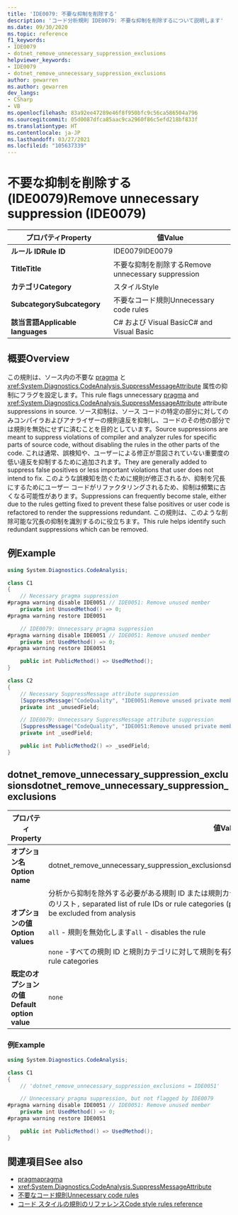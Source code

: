 ```yaml
---
title: 'IDE0079: 不要な抑制を削除する'
description: 'コード分析規則 IDE0079: 不要な抑制を削除するについて説明します'
ms.date: 09/30/2020
ms.topic: reference
f1_keywords:
- IDE0079
- dotnet_remove_unnecessary_suppression_exclusions
helpviewer_keywords:
- IDE0079
- dotnet_remove_unnecessary_suppression_exclusions
author: gewarren
ms.author: gewarren
dev_langs:
- CSharp
- VB
ms.openlocfilehash: 83a92ee47289e46f8f950bfc9c56ca586504a796
ms.sourcegitcommit: 05d0087dfca85aac9ca2960f86c5efd218bf833f
ms.translationtype: HT
ms.contentlocale: ja-JP
ms.lasthandoff: 03/27/2021
ms.locfileid: "105637339"
---
```

# <a name="remove-unnecessary-suppression-ide0079"></a><span data-ttu-id="0a918-103">不要な抑制を削除する (IDE0079)</span><span class="sxs-lookup"><span data-stu-id="0a918-103">Remove unnecessary suppression (IDE0079)</span></span>

|<span data-ttu-id="0a918-104">プロパティ</span><span class="sxs-lookup"><span data-stu-id="0a918-104">Property</span></span>|<span data-ttu-id="0a918-105">値</span><span class="sxs-lookup"><span data-stu-id="0a918-105">Value</span></span>|
|-|-|
| <span data-ttu-id="0a918-106">**ルール ID**</span><span class="sxs-lookup"><span data-stu-id="0a918-106">**Rule ID**</span></span> | <span data-ttu-id="0a918-107">IDE0079</span><span class="sxs-lookup"><span data-stu-id="0a918-107">IDE0079</span></span> |
| <span data-ttu-id="0a918-108">**Title**</span><span class="sxs-lookup"><span data-stu-id="0a918-108">**Title**</span></span> | <span data-ttu-id="0a918-109">不要な抑制を削除する</span><span class="sxs-lookup"><span data-stu-id="0a918-109">Remove unnecessary suppression</span></span> |
| <span data-ttu-id="0a918-110">**カテゴリ**</span><span class="sxs-lookup"><span data-stu-id="0a918-110">**Category**</span></span> | <span data-ttu-id="0a918-111">スタイル</span><span class="sxs-lookup"><span data-stu-id="0a918-111">Style</span></span> |
| <span data-ttu-id="0a918-112">**Subcategory**</span><span class="sxs-lookup"><span data-stu-id="0a918-112">**Subcategory**</span></span> | <span data-ttu-id="0a918-113">不要なコード規則</span><span class="sxs-lookup"><span data-stu-id="0a918-113">Unnecessary code rules</span></span> |
| <span data-ttu-id="0a918-114">**該当言語**</span><span class="sxs-lookup"><span data-stu-id="0a918-114">**Applicable languages**</span></span> | <span data-ttu-id="0a918-115">C# および Visual Basic</span><span class="sxs-lookup"><span data-stu-id="0a918-115">C# and Visual Basic</span></span> |

## <a name="overview"></a><span data-ttu-id="0a918-116">概要</span><span class="sxs-lookup"><span data-stu-id="0a918-116">Overview</span></span>

<span data-ttu-id="0a918-117">この規則は、ソース内の不要な [pragma](../../../csharp/language-reference/preprocessor-directives.md#pragmas) と <xref:System.Diagnostics.CodeAnalysis.SuppressMessageAttribute> 属性の抑制にフラグを設定します。</span><span class="sxs-lookup"><span data-stu-id="0a918-117">This rule flags unnecessary [pragma](../../../csharp/language-reference/preprocessor-directives.md#pragmas) and <xref:System.Diagnostics.CodeAnalysis.SuppressMessageAttribute> attribute suppressions in source.</span></span> <span data-ttu-id="0a918-118">ソース抑制は、ソース コードの特定の部分に対してのみコンパイラおよびアナライザーの規則違反を抑制し、コードのその他の部分では規則を無効にせずに済むことを目的としています。</span><span class="sxs-lookup"><span data-stu-id="0a918-118">Source suppressions are meant to suppress violations of compiler and analyzer rules for specific parts of source code, without disabling the rules in the other parts of the code.</span></span> <span data-ttu-id="0a918-119">これは通常、誤検知や、ユーザーによる修正が意図されていない重要度の低い違反を抑制するために追加されます。</span><span class="sxs-lookup"><span data-stu-id="0a918-119">They are generally added to suppress false positives or less important violations that user does not intend to fix.</span></span> <span data-ttu-id="0a918-120">このような誤検知を防ぐために規則が修正されるか、抑制を冗長にするためにユーザー コードがリファクタリングされるため、抑制は頻繁に古くなる可能性があります。</span><span class="sxs-lookup"><span data-stu-id="0a918-120">Suppressions can frequently become stale, either due to the rules getting fixed to prevent these false positives or user code is refactored to render the suppressions redundant.</span></span> <span data-ttu-id="0a918-121">この規則は、このような削除可能な冗長の抑制を識別するのに役立ちます。</span><span class="sxs-lookup"><span data-stu-id="0a918-121">This rule helps identify such redundant suppressions which can be removed.</span></span>

## <a name="example"></a><span data-ttu-id="0a918-122">例</span><span class="sxs-lookup"><span data-stu-id="0a918-122">Example</span></span>

```csharp
using System.Diagnostics.CodeAnalysis;

class C1
{
    // Necessary pragma suppression
#pragma warning disable IDE0051 // IDE0051: Remove unused member
    private int UnusedMethod() => 0;
#pragma warning restore IDE0051

    // IDE0079: Unnecessary pragma suppression
#pragma warning disable IDE0051 // IDE0051: Remove unused member
    private int UsedMethod() => 0;
#pragma warning restore IDE0051

    public int PublicMethod() => UsedMethod();
}

class C2
{
    // Necessary SuppressMessage attribute suppression
    [SuppressMessage("CodeQuality", "IDE0051:Remove unused private members", Justification = "<Pending>")]
    private int _unusedField;

    // IDE0079: Unnecessary SuppressMessage attribute suppression
    [SuppressMessage("CodeQuality", "IDE0051:Remove unused private members", Justification = "<Pending>")]
    private int _usedField;

    public int PublicMethod2() => _usedField;
}
```

## <a name="dotnet_remove_unnecessary_suppression_exclusions"></a><span data-ttu-id="0a918-123">dotnet_remove_unnecessary_suppression_exclusions</span><span class="sxs-lookup"><span data-stu-id="0a918-123">dotnet_remove_unnecessary_suppression_exclusions</span></span>

|<span data-ttu-id="0a918-124">プロパティ</span><span class="sxs-lookup"><span data-stu-id="0a918-124">Property</span></span>|<span data-ttu-id="0a918-125">値</span><span class="sxs-lookup"><span data-stu-id="0a918-125">Value</span></span>|
|-|-|
| <span data-ttu-id="0a918-126">**オプション名**</span><span class="sxs-lookup"><span data-stu-id="0a918-126">**Option name**</span></span> | <span data-ttu-id="0a918-127">dotnet_remove_unnecessary_suppression_exclusions</span><span class="sxs-lookup"><span data-stu-id="0a918-127">dotnet_remove_unnecessary_suppression_exclusions</span></span>
| <span data-ttu-id="0a918-128">**オプションの値**</span><span class="sxs-lookup"><span data-stu-id="0a918-128">**Option values**</span></span> | <span data-ttu-id="0a918-129">分析から抑制を除外する必要がある規則 ID または規則カテゴリ (`category:` のプレフィックス付き) の `,` 区切りのリスト</span><span class="sxs-lookup"><span data-stu-id="0a918-129">`,` separated list of rule IDs or rule categories (prefixed with `category:`) whose suppressions must be excluded from analysis</span></span><br /><br /><span data-ttu-id="0a918-130">`all` - 規則を無効化します</span><span class="sxs-lookup"><span data-stu-id="0a918-130">`all` - disables the rule</span></span><br /><br /><span data-ttu-id="0a918-131">`none` -すべての規則 ID と規則カテゴリに対して規則を有効にします</span><span class="sxs-lookup"><span data-stu-id="0a918-131">`none` - enables the rule for all rule IDs and rule categories</span></span> |
| <span data-ttu-id="0a918-132">**既定のオプションの値**</span><span class="sxs-lookup"><span data-stu-id="0a918-132">**Default option value**</span></span> | `none` |

### <a name="example"></a><span data-ttu-id="0a918-133">例</span><span class="sxs-lookup"><span data-stu-id="0a918-133">Example</span></span>

```csharp
using System.Diagnostics.CodeAnalysis;

class C1
{
    // 'dotnet_remove_unnecessary_suppression_exclusions = IDE0051'

    // Unnecessary pragma suppression, but not flagged by IDE0079
#pragma warning disable IDE0051 // IDE0051: Remove unused member
    private int UsedMethod() => 0;
#pragma warning restore IDE0051

    public int PublicMethod() => UsedMethod();
}
```

## <a name="see-also"></a><span data-ttu-id="0a918-134">関連項目</span><span class="sxs-lookup"><span data-stu-id="0a918-134">See also</span></span>

- [<span data-ttu-id="0a918-135">pragma</span><span class="sxs-lookup"><span data-stu-id="0a918-135">pragma</span></span>](../../../csharp/language-reference/preprocessor-directives.md#pragmas)
- <xref:System.Diagnostics.CodeAnalysis.SuppressMessageAttribute>
- [<span data-ttu-id="0a918-136">不要なコード規則</span><span class="sxs-lookup"><span data-stu-id="0a918-136">Unnecessary code rules</span></span>](unnecessary-code-rules.md)
- [<span data-ttu-id="0a918-137">コード スタイルの規則のリファレンス</span><span class="sxs-lookup"><span data-stu-id="0a918-137">Code style rules reference</span></span>](index.md)
